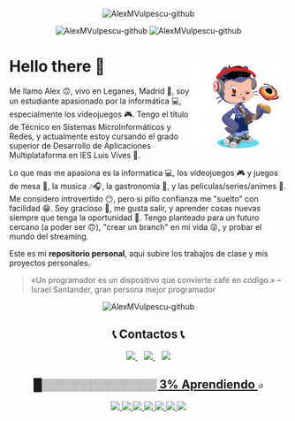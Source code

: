   <p align="center">
    <img alt="AlexMVulpescu-github" src="https://media.giphy.com/media/vrxxqQbyRxYi6scCjT/giphy.gif">
    </p>

  <p align="center">
    <img alt="AlexMVulpescu-github"src="https://komarev.com/ghpvc/?username=AlexMVulpescu&label=Profile+Views">
    <img alt="AlexMVulpescu-github" src="https://img.shields.io/github/followers/AlexMVulpescu?color=success&label=Followers&style=social">
  </p>

  # <img src="octocat.png" width=35% align=right /> Hello there 👋 

Me llamo Alex 🙃, vivo en Leganes, Madrid 🌆, soy un estudiante apasionado por la informática 💻, especialmente los videojuegos 🎮. Tengo el título de Técnico en Sistemas MicroInformáticos y Redes, y actualmente estoy cursando el grado superior de Desarrollo de Aplicaciones Multiplataforma en IES Luis Vives 🏫.

Lo que mas me apasiona es la informatica 💻, los videojuegos 🎮 y juegos de mesa 🎲, la musica 🎶🎧, la gastronomia 🍴, y las peliculas/series/animes 🎥. Me considero introvertido 😶, pero si pillo confianza me "suelto" con facilidad 😁. Soy gracioso 🤣, me gusta salir, y aprender cosas nuevas siempre que tenga la oportunidad 🚶. Tengo planteado para un futuro cercano (a poder ser 🙃), "crear un branch" en mi vida 😜, y probar el mundo del streaming.

Este es mi **repositorio personal**, aqui subire los trabajos de clase y mis proyectos personales.

> «Un programador es un dispositivo que convierte café en código.» – Israel Santander, gran persona mejor programador

  <p align="center">
    <img alt="AlexMVulpescu-github" src="https://media.giphy.com/media/3NtY188QaxDdC/giphy.gif">
    </p>
    
  <h2 align="center">📞 Contactos 📞</h2>
    <p align="center">
        <a href="https://github.com/AlexMVulpescu" target="_blank">
            <img loading="lazy" src="https://distreau.com/github.svg" height="50">
        </a> &nbsp;&nbsp;
        <a href="https://twitter.com/KeNiBeL89" target="_blank">
            <img loading="lazy" src="https://i.imgur.com/U4Uiaef.png" height="50">
        </a> &nbsp;&nbsp;
        <a href="https://www.linkedin.com/in/alexandru-marian-vulpescu-67b944212/" target="_blank">
            <img loading="lazy" src="https://upload.wikimedia.org/wikipedia/commons/thumb/c/ca/LinkedIn_logo_initials.png/768px-LinkedIn_logo_initials.png" height="50">   
    </p>
    
  <h2 align="center">█▒▒▒▒▒▒▒▒▒▒▒▒▒▒ 3% Aprendiendo <img src="emoji-carga.png" width=2% /> </h2>
  <p align="center">
  <img loading="lazy" src="https://www.jetbrains.com/academy/img/icon-kotlin-new.svg" 
  height="55">
  <img loading="lazy" src="https://distreau.com/github.svg" 
  height="55">
  <img loading="lazy" src="https://materiageek.com/wp-content/uploads/2020/10/GitKraken-7.4.0-Descargar-gratis.png"
  height="55">
  <img loading="lazy" src="https://resources.jetbrains.com/storage/products/intellij-idea/img/meta/intellij-idea_logo_300x300.png" 
  height="55">
  <img loading="lazy" src="https://user-images.githubusercontent.com/674621/71187801-14e60a80-2280-11ea-94c9-e56576f76baf.png" 
  height="55">
    <img loading="lazy" src="https://upload.wikimedia.org/wikipedia/commons/thumb/6/61/HTML5_logo_and_wordmark.svg/512px-HTML5_logo_and_wordmark.svg.png" 
  height="55">
  <img loading="lazy" src="https://upload.wikimedia.org/wikipedia/commons/thumb/d/d5/CSS3_logo_and_wordmark.svg/1200px-CSS3_logo_and_wordmark.svg.png" 
  height="55">

